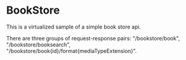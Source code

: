 # BookStore

This is a virtualized sample of a simple book store api.

There are three groups of request-response pairs: "/bookstore/book", "/bookstore/booksearch", "/bookstore/book{id}/format{mediaTypeExtension}".


